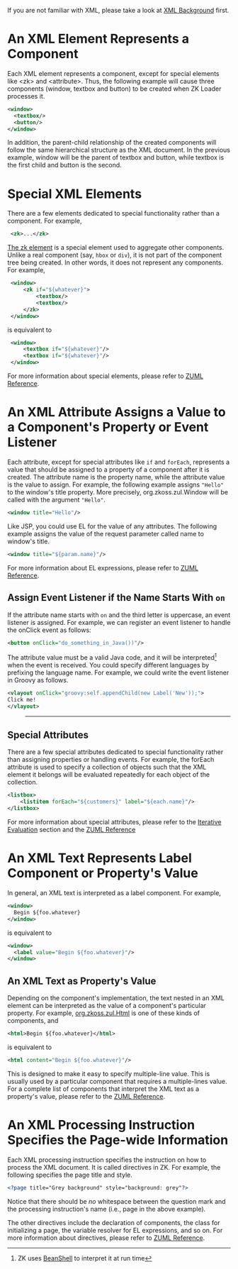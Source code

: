 

If you are not familiar with XML, please take a look at [XML Background]({{site.baseurl}}/zk_dev_ref/ui_composing/zuml/xml_background)
first.

# An XML Element Represents a Component

Each XML element represents a component, except for special elements
like \<zk\> and \<attribute\>. Thus, the following example will cause
three components (window, textbox and button) to be created when ZK
Loader processes it.

```xml
<window>
  <textbox/>
  <button/>
</window>
```

In addition, the parent-child relationship of the created components
will follow the same hierarchical structure as the XML document. In the
previous example, window will be the parent of textbox and button, while
textbox is the first child and button is the second.

# Special XML Elements

There are a few elements dedicated to special functionality rather than
a component. For example,

```xml
 <zk>...</zk>
```

[The zk element](ZUML_Reference/ZUML/Elements/zk) is a
special element used to aggregate other components. Unlike a real
component (say, `hbox` or `div`), it is not part of the component tree
being created. In other words, it does not represent any components. For
example,

```xml
 <window>
     <zk if="${whatever}">
         <textbox/>
         <textbox/>
     </zk>
 </window>
```

is equivalent to

```xml
 <window>
     <textbox if="${whatever}"/>
     <textbox if="${whatever}"/>
 </window>
```

For more information about special elements, please refer to [ZUML Reference](ZUML_Reference/ZUML/Elements).

# An XML Attribute Assigns a Value to a Component's Property or Event Listener

Each attribute, except for special attributes like `if` and `forEach`,
represents a value that should be assigned to a property of a component
after it is created. The attribute name is the property name, while the
attribute value is the value to assign. For example, the following
example assigns `"Hello"` to the window's title property. More
precisely,
<javadoc method="setTitle(java.lang.String)">org.zkoss.zul.Window</javadoc>
will be called with the argument `"Hello"`.

```xml
<window title="Hello"/>
```

Like JSP, you could use EL for the value of any attributes. The
following example assigns the value of the request parameter called name
to window's title.

```xml
<window title="${param.name}"/>
```

For more information about EL expressions, please refer to [ZUML Reference](ZUML_Reference/EL_Expressions).

## Assign Event Listener if the Name Starts With `on`

If the attribute name starts with `on` and the third letter is
uppercase, an event listener is assigned. For example, we can register
an event listener to handle the onClick event as follows:

```xml
<button onClick="do_something_in_Java())"/>
```

The attribute value must be a valid Java code, and it will be
interpreted[^1] when the event is received. You could specify different
languages by prefixing the language name. For example, we could write
the event listener in Groovy as follows.

```xml
<vlayout onClick="groovy:self.appendChild(new Label('New'));">
Click me!
</vlayout>
```

> ------------------------------------------------------------------------
>
> <references/>

## Special Attributes

There are a few special attributes dedicated to special functionality
rather than assigning properties or handling events. For example, the
forEach attribute is used to specify a collection of objects such that
the XML element it belongs will be evaluated repeatedly for each object
of the collection.

```xml
<listbox>
    <listitem forEach="${customers}" label="${each.name}"/>
</listbox>
```

For more information about special attributes, please refer to the
[Iterative Evaluation]({{site.baseurl}}/zk_dev_ref/ui_composing/zuml/iterative_evaluation)
section and the [ZUML Reference](ZUML_Reference/ZUML/Attributes)

# An XML Text Represents Label Component or Property's Value

In general, an XML text is interpreted as a label component. For
example,

```xml
<window>
  Begin ${foo.whatever}
</window>
```

is equivalent to

```xml
<window>
  <label value="Begin ${foo.whatever}"/>
</window>
```

## An XML Text as Property's Value

Depending on the component's implementation, the text nested in an XML
element can be interpreted as the value of a component's particular
property. For example, [org.zkoss.zul.Html](https://www.zkoss.org/javadoc/latest/zk/org/zkoss/zul/Html.html) is one of
these kinds of components, and

```xml
<html>Begin ${foo.whatever}</html>
```

is equivalent to

```xml
<html content="Begin ${foo.whatever}"/>
```

This is designed to make it easy to specify multiple-line value. This is
usually used by a particular component that requires a multiple-lines
value. For a complete list of components that interpret the XML text as
a property's value, please refer to the [ZUML Reference](ZUML_Reference/ZUML/Texts).

# An XML Processing Instruction Specifies the Page-wide Information

Each XML processing instruction specifies the instruction on how to
process the XML document. It is called directives in ZK. For example,
the following specifies the page title and style.

```xml
<?page title="Grey background" style="background: grey"?>
```

Notice that there should be *no* whitespace between the question mark
and the processing instruction's name (i.e., page in the above example).

The other directives include the declaration of components, the class
for initializing a page, the variable resolver for EL expressions, and
so on. For more information about directives, please refer to [ZUML Reference](ZUML_Reference/ZUML/Processing_Instructions).

[^1]: ZK uses [BeanShell](http://www.beanshell.org) to interpret it at
    run time
